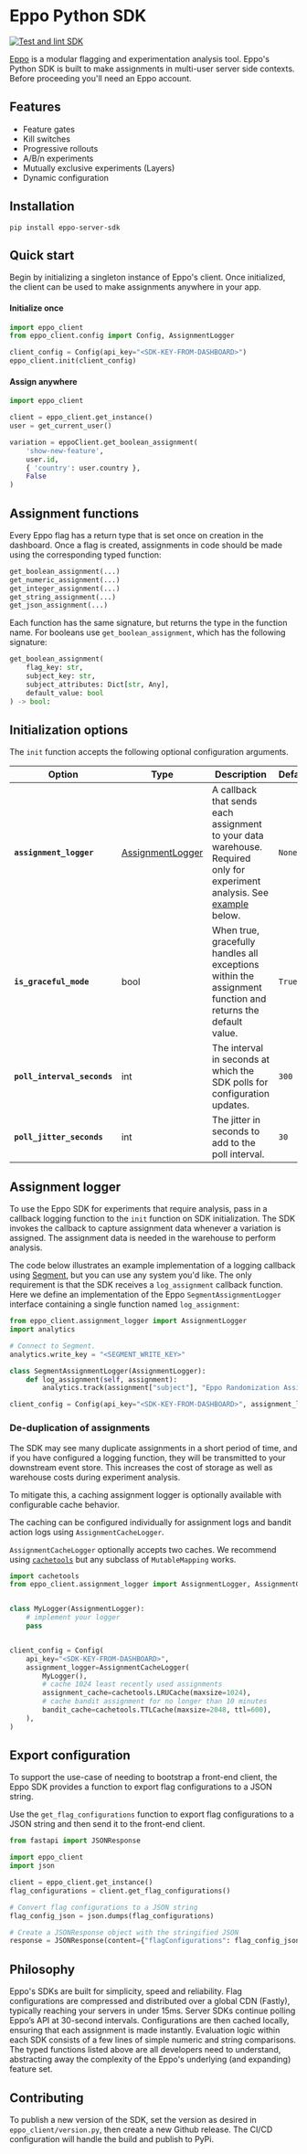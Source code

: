 # Eppo Python SDK

[![Test and lint SDK](https://github.com/Eppo-exp/python-sdk/actions/workflows/test-and-lint-sdk.yml/badge.svg)](https://github.com/Eppo-exp/python-sdk/actions/workflows/test-and-lint-sdk.yml)

[Eppo](https://www.geteppo.com/) is a modular flagging and experimentation analysis tool. Eppo's Python SDK is built to make assignments in multi-user server side contexts. Before proceeding you'll need an Eppo account.

## Features

- Feature gates
- Kill switches
- Progressive rollouts
- A/B/n experiments
- Mutually exclusive experiments (Layers)
- Dynamic configuration

## Installation

```shell
pip install eppo-server-sdk
```

## Quick start

Begin by initializing a singleton instance of Eppo's client. Once initialized, the client can be used to make assignments anywhere in your app.

#### Initialize once

```python
import eppo_client
from eppo_client.config import Config, AssignmentLogger

client_config = Config(api_key="<SDK-KEY-FROM-DASHBOARD>")
eppo_client.init(client_config)
```


#### Assign anywhere

```python
import eppo_client

client = eppo_client.get_instance()
user = get_current_user()

variation = eppoClient.get_boolean_assignment(
    'show-new-feature', 
    user.id, 
    { 'country': user.country }, 
    False
)
```

## Assignment functions

Every Eppo flag has a return type that is set once on creation in the dashboard. Once a flag is created, assignments in code should be made using the corresponding typed function:

```python
get_boolean_assignment(...)
get_numeric_assignment(...)
get_integer_assignment(...)
get_string_assignment(...)
get_json_assignment(...)
```

Each function has the same signature, but returns the type in the function name. For booleans use `get_boolean_assignment`, which has the following signature:

```python
get_boolean_assignment(
    flag_key: str,
    subject_key: str,
    subject_attributes: Dict[str, Any],
    default_value: bool
) -> bool:
  ```

## Initialization options

The `init` function accepts the following optional configuration arguments.

| Option | Type | Description | Default |
| ------ | ----- | ----- | ----- |
| **`assignment_logger`**  | [AssignmentLogger](https://github.com/Eppo-exp/python-sdk/blob/ebc1a0b781769fe9d2e2be6fc81779eb8685a6c7/eppo_client/assignment_logger.py#L6-L10) | A callback that sends each assignment to your data warehouse. Required only for experiment analysis. See [example](#assignment-logger) below. | `None` |
| **`is_graceful_mode`** | bool | When true, gracefully handles all exceptions within the assignment function and returns the default value. | `True` |
| **`poll_interval_seconds`** | int | The interval in seconds at which the SDK polls for configuration updates. | `300` |
| **`poll_jitter_seconds`** | int | The jitter in seconds to add to the poll interval. | `30` |

## Assignment logger

To use the Eppo SDK for experiments that require analysis, pass in a callback logging function to the `init` function on SDK initialization. The SDK invokes the callback to capture assignment data whenever a variation is assigned. The assignment data is needed in the warehouse to perform analysis.

The code below illustrates an example implementation of a logging callback using [Segment](https://segment.com/), but you can use any system you'd like. The only requirement is that the SDK receives a `log_assignment` callback function. Here we define an implementation of the Eppo `SegmentAssignmentLogger` interface containing a single function named `log_assignment`:

```python
from eppo_client.assignment_logger import AssignmentLogger
import analytics

# Connect to Segment.
analytics.write_key = "<SEGMENT_WRITE_KEY>"

class SegmentAssignmentLogger(AssignmentLogger):
    def log_assignment(self, assignment):
        analytics.track(assignment["subject"], "Eppo Randomization Assignment", assignment)

client_config = Config(api_key="<SDK-KEY-FROM-DASHBOARD>", assignment_logger=SegmentAssignmentLogger())
```

### De-duplication of assignments

The SDK may see many duplicate assignments in a short period of time, and if you have configured a logging function, they will be transmitted to your downstream event store. This increases the cost of storage as well as warehouse costs during experiment analysis.

To mitigate this, a caching assignment logger is optionally available with configurable cache behavior.

The caching can be configured individually for assignment logs and bandit action logs using `AssignmentCacheLogger`.

`AssignmentCacheLogger` optionally accepts two caches. We recommend using [`cachetools`](https://pypi.org/project/cachetools/) but any subclass of `MutableMapping` works.

```python
import cachetools
from eppo_client.assignment_logger import AssignmentLogger, AssignmentCacheLogger


class MyLogger(AssignmentLogger):
    # implement your logger
    pass


client_config = Config(
    api_key="<SDK-KEY-FROM-DASHBOARD>",
    assignment_logger=AssignmentCacheLogger(
        MyLogger(),
        # cache 1024 least recently used assignments
        assignment_cache=cachetools.LRUCache(maxsize=1024),
        # cache bandit assignment for no longer than 10 minutes
        bandit_cache=cachetools.TTLCache(maxsize=2048, ttl=600),
    ),
)
```

## Export configuration

To support the use-case of needing to bootstrap a front-end client, the Eppo SDK provides a function to export flag configurations to a JSON string.

Use the `get_flag_configurations` function to export flag configurations to a JSON string and then send it to the front-end client.

```python
from fastapi import JSONResponse

import eppo_client
import json

client = eppo_client.get_instance()
flag_configurations = client.get_flag_configurations()

# Convert flag configurations to a JSON string
flag_config_json = json.dumps(flag_configurations)

# Create a JSONResponse object with the stringified JSON
response = JSONResponse(content={"flagConfigurations": flag_config_json})
```

## Philosophy

Eppo's SDKs are built for simplicity, speed and reliability. Flag configurations are compressed and distributed over a global CDN (Fastly), typically reaching your servers in under 15ms. Server SDKs continue polling Eppo’s API at 30-second intervals. Configurations are then cached locally, ensuring that each assignment is made instantly. Evaluation logic within each SDK consists of a few lines of simple numeric and string comparisons. The typed functions listed above are all developers need to understand, abstracting away the complexity of the Eppo's underlying (and expanding) feature set.

## Contributing

To publish a new version of the SDK, set the version as desired in `eppo_client/version.py`, then create a new Github release. The CI/CD configuration will handle the build and publish to PyPi.
